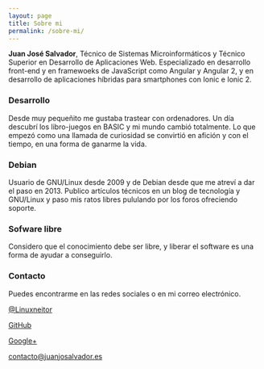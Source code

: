 ```yaml
---
layout: page
title: Sobre mi
permalink: /sobre-mi/
---
```


**Juan José Salvador**, Técnico de Sistemas Microinformáticos y Técnico Superior en Desarrollo de Aplicaciones Web. Especializado en desarrollo front-end y en framewoeks de JavaScript como Angular y Angular 2, y en desarrollo de aplicaciones híbridas para smartphones con Ionic e Ionic 2.

### Desarrollo
Desde muy pequeñito me gustaba trastear con ordenadores. Un día descubrí los libro-juegos en BASIC y mi mundo cambió totalmente. Lo que empezó como una llamada de curiosidad se convirtió en afición y con el tiempo, en una forma de ganarme la vida.

### Debian
Usuario de GNU/Linux desde 2009 y de Debian desde que me atreví a dar el paso en 2013. Publico artículos técnicos en un blog de tecnología y GNU/Linux y paso mis ratos libres pululando por los foros ofreciendo soporte.

### Sofware libre
Considero que el conocimiento debe ser libre, y liberar el software es una forma de ayudar a conseguirlo.

### Contacto
Puedes encontrarme en las redes sociales o en mi correo electrónico.

[@Linuxneitor](http://twitter.com/Linuxneitor)

[GitHub](http://www.github.com/JuanjoSalvador)

[Google+](https://plus.google.com/u/0/+JuanjoSalvador)

contacto@juanjosalvador.es
